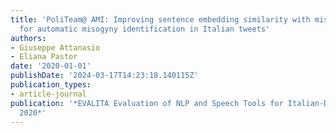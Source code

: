 ```yaml
---
title: 'PoliTeam@ AMI: Improving sentence embedding similarity with misogyny lexicons
  for automatic misogyny identification in Italian tweets'
authors:
- Giuseppe Attanasio
- Eliana Pastor
date: '2020-01-01'
publishDate: '2024-03-17T14:23:18.140115Z'
publication_types:
- article-journal
publication: '*EVALITA Evaluation of NLP and Speech Tools for Italian-December 17th,
  2020*'
---
```

